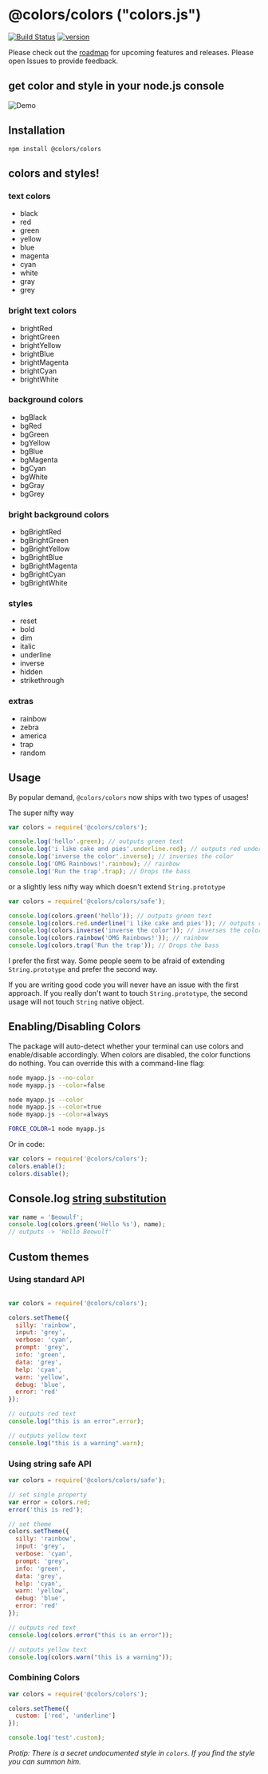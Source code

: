 # @colors/colors ("colors.js")

[![Build Status](https://github.com/DABH/colors.js/actions/workflows/ci.yml/badge.svg)](https://github.com/DABH/colors.js/actions/workflows/ci.yml)
[![version](https://img.shields.io/npm/v/@colors/colors.svg)](https://www.npmjs.org/package/@colors/colors)

Please check out the [roadmap](ROADMAP.md) for upcoming features and releases. Please open Issues to provide feedback.

## get color and style in your node.js console

![Demo](https://raw.githubusercontent.com/DABH/colors.js/master/screenshots/colors.png)

## Installation

    npm install @colors/colors

## colors and styles!

### text colors

- black
- red
- green
- yellow
- blue
- magenta
- cyan
- white
- gray
- grey

### bright text colors

- brightRed
- brightGreen
- brightYellow
- brightBlue
- brightMagenta
- brightCyan
- brightWhite

### background colors

- bgBlack
- bgRed
- bgGreen
- bgYellow
- bgBlue
- bgMagenta
- bgCyan
- bgWhite
- bgGray
- bgGrey

### bright background colors

- bgBrightRed
- bgBrightGreen
- bgBrightYellow
- bgBrightBlue
- bgBrightMagenta
- bgBrightCyan
- bgBrightWhite

### styles

- reset
- bold
- dim
- italic
- underline
- inverse
- hidden
- strikethrough

### extras

- rainbow
- zebra
- america
- trap
- random

## Usage

By popular demand, `@colors/colors` now ships with two types of usages!

The super nifty way

```js
var colors = require('@colors/colors');

console.log('hello'.green); // outputs green text
console.log('i like cake and pies'.underline.red); // outputs red underlined text
console.log('inverse the color'.inverse); // inverses the color
console.log('OMG Rainbows!'.rainbow); // rainbow
console.log('Run the trap'.trap); // Drops the bass

```

or a slightly less nifty way which doesn't extend `String.prototype`

```js
var colors = require('@colors/colors/safe');

console.log(colors.green('hello')); // outputs green text
console.log(colors.red.underline('i like cake and pies')); // outputs red underlined text
console.log(colors.inverse('inverse the color')); // inverses the color
console.log(colors.rainbow('OMG Rainbows!')); // rainbow
console.log(colors.trap('Run the trap')); // Drops the bass

```

I prefer the first way. Some people seem to be afraid of extending `String.prototype` and prefer the second way.

If you are writing good code you will never have an issue with the first approach. If you really don't want to touch `String.prototype`, the second usage will not touch `String` native object.

## Enabling/Disabling Colors

The package will auto-detect whether your terminal can use colors and enable/disable accordingly. When colors are disabled, the color functions do nothing. You can override this with a command-line flag:

```bash
node myapp.js --no-color
node myapp.js --color=false

node myapp.js --color
node myapp.js --color=true
node myapp.js --color=always

FORCE_COLOR=1 node myapp.js
```

Or in code:

```javascript
var colors = require('@colors/colors');
colors.enable();
colors.disable();
```

## Console.log [string substitution](http://nodejs.org/docs/latest/api/console.html#console_console_log_data)

```js
var name = 'Beowulf';
console.log(colors.green('Hello %s'), name);
// outputs -> 'Hello Beowulf'
```

## Custom themes

### Using standard API

```js

var colors = require('@colors/colors');

colors.setTheme({
  silly: 'rainbow',
  input: 'grey',
  verbose: 'cyan',
  prompt: 'grey',
  info: 'green',
  data: 'grey',
  help: 'cyan',
  warn: 'yellow',
  debug: 'blue',
  error: 'red'
});

// outputs red text
console.log("this is an error".error);

// outputs yellow text
console.log("this is a warning".warn);
```

### Using string safe API

```js
var colors = require('@colors/colors/safe');

// set single property
var error = colors.red;
error('this is red');

// set theme
colors.setTheme({
  silly: 'rainbow',
  input: 'grey',
  verbose: 'cyan',
  prompt: 'grey',
  info: 'green',
  data: 'grey',
  help: 'cyan',
  warn: 'yellow',
  debug: 'blue',
  error: 'red'
});

// outputs red text
console.log(colors.error("this is an error"));

// outputs yellow text
console.log(colors.warn("this is a warning"));

```

### Combining Colors

```javascript
var colors = require('@colors/colors');

colors.setTheme({
  custom: ['red', 'underline']
});

console.log('test'.custom);
```

*Protip: There is a secret undocumented style in `colors`. If you find the style you can summon him.*
